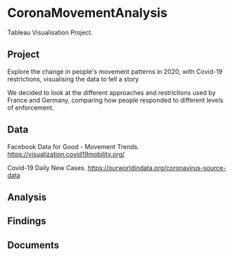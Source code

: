 # CoronaMovementAnalysis
Tableau Visualisation Project.


## Project

Explore the change in people's movement patterns in 2020, with Covid-19 restrictions, visualising the data to tell a story

We decided to look at the different approaches and restrictions used by France and Germany, comparing how people responded to different levels of enforcement.


## Data

Facebook Data for Good - Movement Trends. https://visualization.covid19mobility.org/

Covid-19 Daily New Cases. https://ourworldindata.org/coronavirus-source-data

## Analysis


## Findings


## Documents


